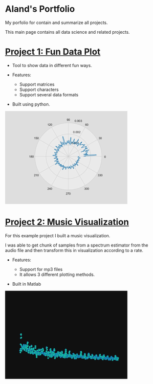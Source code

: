 # Aland's Portfolio
My porfolio for contain and summarize all projects.

This main page contains all data science and related projects.

# [Project 1: Fun Data Plot](https://github.com/) 
* Tool to show data in different fun ways.
* Features:
  * Support matrices
  * Support characters 
  * Support several data formats

* Built using python. 

[//]: ![](/images/data_show.png) 
<img src="images/data_show.png" alt="drawing" width="400"/>

# [Project 2: Music Visualization](https://github.com/) 
For this example project I built a music visualization. 

I was able to get chunk of samples from a spectrum estimator from the audio file and then transform this in visualization according to a rate. 

* Features:
  * Support for mp3 files
  * It allows 3 different plotting methods.

* Built in Matlab

[//]: ![](/images/music_visual.png) 
<img src="images/music_visual.png" alt="drawing" width="400"/>
